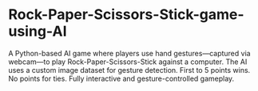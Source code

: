 # Rock-Paper-Scissors-Stick-game-using-AI
A Python-based AI game where players use hand gestures—captured via webcam—to play Rock-Paper-Scissors-Stick against a computer. The AI uses a custom image dataset for gesture detection. First to 5 points wins. No points for ties. Fully interactive and gesture-controlled gameplay.
